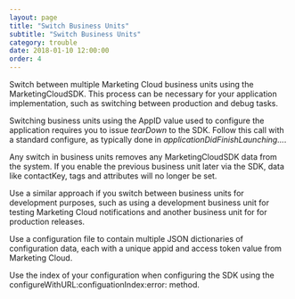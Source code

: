 ```yaml
---
layout: page
title: "Switch Business Units"
subtitle: "Switch Business Units"
category: trouble
date: 2018-01-10 12:00:00
order: 4
---
```


Switch between multiple Marketing Cloud business units using the MarketingCloudSDK. This process can be necessary for your application implementation, such as switching between production and debug tasks.

Switching business units using the AppID value used to configure the application requires you to issue *tearDown* to the SDK. Follow this call with a standard configure, as typically done in *applicationDidFinishLaunching...*.

Any switch in business units removes any MarketingCloudSDK data from the system. If you enable the previous business unit later via the SDK, data like contactKey, tags and attributes will no longer be set.
<script src="https://gist.github.com/bc7a740e19d045af3285ce7de25017b0.js"></script>
<script src="https://gist.github.com/5cb50d2368c1fff81cedd922629bb079.js"></script>

Use a similar approach if you switch between business units for development purposes, such as using a development business unit for testing Marketing Cloud notifications and another business unit for for production releases.

Use a configuration file to contain multiple JSON dictionaries of configuration data, each with a unique appid and access token value from Marketing Cloud.
<script src="https://gist.github.com/9c9db39c75cd5f42fda172fbbb3e56e9.js"></script>
Use the index of your configuration when configuring the SDK using the configureWithURL:configuationIndex:error: method.
<script src="https://gist.github.com/afb7a3ac75241b9d6a040f7437de2bb0.js"></script>
<script src="https://gist.github.com/e381ef8d0b6555558433039ae036b0e3.js"></script>
